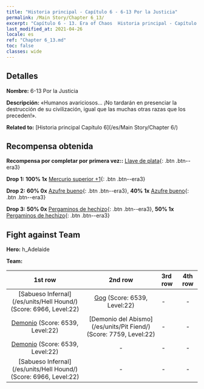 ```yaml
---
title: "Historia principal - Capítulo 6 - 6-13 Por la Justicia"
permalink: /Main Story/Chapter 6_13/
excerpt: "Capítulo 6 - 13. Era of Chaos  Historia principal - Capítulo 6_13. 6-13 Por la Justicia"
last_modified_at: 2021-04-26
locale: es
ref: "Chapter 6_13.md"
toc: false
classes: wide
---
```


## Detalles

 **Nombre:** 6-13 Por la Justicia

 **Descripción:** «Humanos avariciosos... ¡No tardarán en presenciar la destrucción de su civilización, igual que las muchas otras razas que los preceden!».

 **Related to:** [Historia principal Capítulo 6](/es/Main Story/Chapter 6/)

## Recompensa obtenida

 **Recompensa por completar por primera vez::** [Llave de plata](/ItemsES/con_693/){: .btn .btn--era3}

 **Drop 1:** **100% 1x** [Mercurio superior +1](/ItemsES/mat_21/){: .btn .btn--era3}

 **Drop 2:** **60% 0x** [Azufre bueno](/ItemsES/mat_15/){: .btn .btn--era3}, **40% 1x** [Azufre bueno](/ItemsES/mat_15/){: .btn .btn--era3}

 **Drop 3:** **50% 0x** [Pergaminos de hechizo](/ItemsES/con_694/){: .btn .btn--era3}, **50% 1x** [Pergaminos de hechizo](/ItemsES/con_694/){: .btn .btn--era3}


## Fight against Team
 **Hero:** h_Adelaide

 **Team:**


  | 1st row | 2nd row | 3rd row | 4th row |
  |:----:|:----:|:----|:----:|
  | [Sabueso Infernal](/es/units/Hell Hound/) (Score: 6966, Level:22)  | [Gog](/es/units/Gog/) (Score: 6539, Level:22)  | - | - |
  | [Demonio](/es/units/Demon/) (Score: 6539, Level:22)  | [Demonio del Abismo](/es/units/Pit Fiend/) (Score: 7759, Level:22)  | - | - |
  | [Demonio](/es/units/Demon/) (Score: 6539, Level:22)  | - | - | - |
  | [Sabueso Infernal](/es/units/Hell Hound/) (Score: 6966, Level:22)  | - | - | - |


